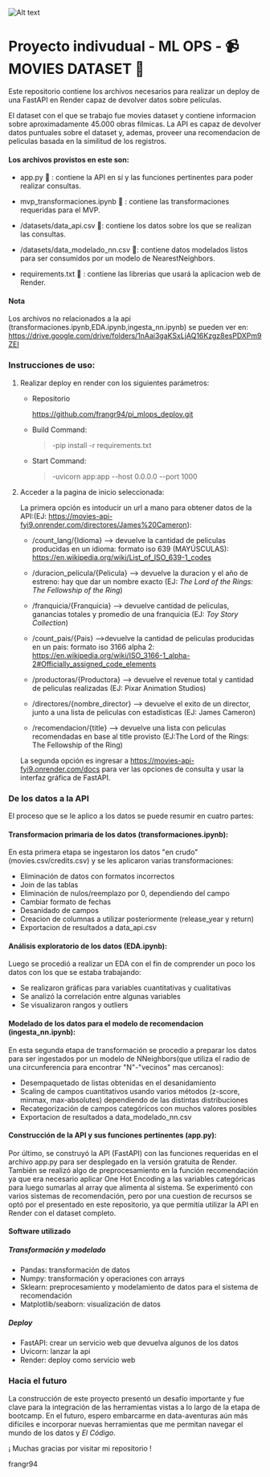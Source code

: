 ![Alt text](https://assets.soyhenry.com/henry-landing/assets/Henry/logo.png)
# Proyecto indivudual - ML OPS - :video_camera: MOVIES DATASET :movie_camera:


Este repositorio contiene los archivos necesarios para realizar un deploy de una FastAPI en Render capaz de devolver datos sobre películas.

El dataset con el que se trabajo fue movies dataset y contiene informacion sobre aproximadamente 45.000 obras fílmicas.
La API es capaz de devolver datos puntuales sobre el dataset y, ademas, proveer una recomendacion de peliculas basada en la similitud de los registros.


#### Los archivos provistos en este son:

* app.py :snake: : contiene la API en sí y las funciones pertinentes para poder realizar consultas.

* mvp_transformaciones.ipynb :closed_book: : contiene las transformaciones requeridas para el MVP.

* /datasets/data_api.csv :pencil:: contiene los datos sobre los que se realizan las consultas.

* /datasets/data_modelado_nn.csv :pencil:: contiene datos modelados listos para ser consumidos por un modelo de NearestNeighbors.

* requirements.txt :scroll: : contiene las librerias que usará la aplicacion web de Render.

#### Nota
Los archivos no relacionados a la api (transformaciones.ipynb,EDA.ipynb,ingesta_nn.ipynb) se pueden ver en:
<url>https://drive.google.com/drive/folders/1nAai3gaKSxLjAQ16Kzgz8esPDXPm9ZEI</url>



### Instrucciones de uso:
1) Realizar deploy en render con los siguientes parámetros:

    * Repositorio

        https://github.com/frangr94/pi_mlops_deploy.git

    * Build Command:

        > -pip install -r requirements.txt

    * Start Command:

        > -uvicorn app:app --host 0.0.0.0 --port 1000

2) Acceder a la pagina de inicio seleccionada:

    La primera opción es intoducir un url a mano para obtener datos de la API:(EJ: <url>https://movies-api-fyi9.onrender.com/directores/James%20Cameron</url>):

    * /count_lang/{Idioma} --> devuelve la cantidad de peliculas producidas en un idioma: formato iso 639 (MAYÚSCULAS): <url>https://en.wikipedia.org/wiki/List_of_ISO_639-1_codes</url>

    * /duracion_pelicula/{Pelicula} --> devuelve la duracion y el año de estreno: hay que dar un nombre exacto (EJ: _The Lord of the Rings: The Fellowship of the Ring_)

    * /franquicia/{Franquicia} --> devuelve cantidad de peliculas, ganancias totales y promedio de una franquicia (EJ: _Toy Story Collection_)

    * /count_pais/{Pais} -->devuelve la cantidad de peliculas producidas en un pais: formato iso 3166 alpha 2: <url>https://en.wikipedia.org/wiki/ISO_3166-1_alpha-2#Officially_assigned_code_elements</url>

    * /productoras/{Productora} --> devuelve el revenue total y cantidad de peliculas realizadas (EJ: Pixar Animation Studios)

    * /directores/{nombre_director} --> devuelve el exito de un director, junto a una lista de peliculas con estadisticas (EJ: James Cameron)

    * /recomendacion/{title} --> devuelve una lista con peliculas recomendadas en base al title provisto (EJ:The Lord of the Rings: The Fellowship of the Ring)

    
    
    

    La segunda opción es ingresar a <url>https://movies-api-fyi9.onrender.com/docs</url> para ver las opciones de consulta y usar la interfaz gráfica de FastAPI.





### De los datos a la API

El proceso que se le aplico a los datos se puede resumir en cuatro partes:


#### Transformacion primaria de los datos (transformaciones.ipynb): 
En esta primera etapa se ingestaron los datos "en crudo" (movies.csv/credits.csv) y se les aplicaron varias transformaciones:

* Eliminación de datos con formatos incorrectos
* Join de las tablas
* Eliminación de nulos/reemplazo por 0, dependiendo del campo
* Cambiar formato de fechas
* Desanidado de campos
* Creacion de columnas a utilizar posteriormente (release_year y return)
* Exportacion de resultados a data_api.csv


#### Análisis exploratorio de los datos (EDA.ipynb):
Luego se procedió a realizar un EDA con el fin de comprender un poco los datos con los que se estaba trabajando:

* Se realizaron gráficas para variables cuantitativas y cualitativas
* Se analizó la correlación entre algunas variables
* Se visualizaron rangos y outliers

#### Modelado de los datos para el modelo de recomendacion (ingesta_nn.ipynb):
En esta segunda etapa de transformación se procedio a preparar los datos para ser ingestados por un modelo de NNeighbors(que utiliza el radio de una circunferencia para encontrar "N"-"vecinos" mas cercanos):

* Desempaquetado de listas obtenidas en el desanidamiento
* Scaling de campos cuantitativos usando varios métodos (z-score, minmax, max-absolutes) dependiendo de las distintas distribuciones
* Recategorización de campos categóricos con muchos valores posibles
* Exportacion de resultados a data_modelado_nn.csv

#### Construcción de la API y sus funciones pertinentes (app.py):
Por último, se construyó la API (FastAPI) con las funciones requeridas en el archivo app.py para ser desplegado en la versión gratuita de Render. También se realizó algo de preprocesamiento en la función recomendación ya que era necesario aplicar One Hot Encoding a las variables categóricas para luego sumarlas al array que alimenta al sistema. Se experimentó con varios sistemas de recomendación, pero por una cuestion de recursos se optó por el presentado en este repositorio, ya que permitía utilizar la API en Render con el dataset completo.

#### Software utilizado

##### Transformación y modelado
* Pandas: transformación de datos
* Numpy: transformación y operaciones con arrays
* Sklearn: preprocesamiento y modelamiento de datos para el sistema de recomendación
* Matplotlib/seaborn: visualización de datos

##### Deploy
* FastAPI: crear un servicio web que devuelva algunos de los datos
* Uvicorn: lanzar la api
* Render: deploy como servicio web



### Hacia el futuro
La construcción de este proyecto presentó un desafío importante y fue clave para la integración de las herramientas vistas a lo largo de la etapa de bootcamp. En el futuro, espero embarcarme en data-aventuras aún más difíciles e incorporar nuevas herramientas que me permitan navegar el mundo de los datos y _El Código_.

¡ Muchas gracias por visitar mi repositorio !

frangr94


